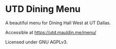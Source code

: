 # UTD Dining Menu

A beautiful menu for Dining Hall West at UT Dallas.

Accessible at https://utd.mauldin.me/menu/

Licensed under GNU AGPLv3.